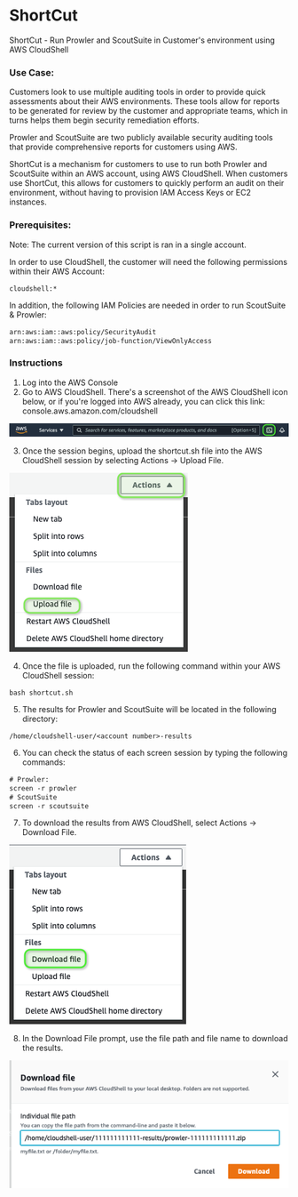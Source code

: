 # ShortCut

ShortCut - Run Prowler and ScoutSuite in Customer's environment using AWS CloudShell

### Use Case:

Customers look to use multiple auditing tools in order to provide quick assessments about their AWS environments. These tools allow for reports to be generated for review by the customer and appropriate teams, which in turns helps them begin security remediation efforts. 

Prowler and ScoutSuite are two publicly available security auditing tools that provide comprehensive reports for customers using AWS.

ShortCut is a mechanism for customers to use to run both Prowler and ScoutSuite within an AWS account, using AWS CloudShell. When customers use ShortCut, this allows for customers to quickly perform an audit on their environment, without having to provision IAM Access Keys or EC2 instances. 

### Prerequisites:

Note: The current version of this script is ran in a single account.

In order to use CloudShell, the customer will need the following permissions within their AWS Account:
```
cloudshell:*
```

In addition, the following IAM Policies are needed in order to run ScoutSuite & Prowler:
```
arn:aws:iam::aws:policy/SecurityAudit
arn:aws:iam::aws:policy/job-function/ViewOnlyAccess
```

### Instructions
1. Log into the AWS Console
2. Go to AWS CloudShell. There's a screenshot of the AWS CloudShell icon below, or if you're logged into AWS already, you can click this link: console.aws.amazon.com/cloudshell

![Alt text](screenshots/cloudshell_icon.png)

3. Once the session begins, upload the shortcut.sh file into the AWS CloudShell session by selecting Actions -> Upload File.

![Alt text](screenshots/action_upload_icon.png)

4. Once the file is uploaded, run the following command within your AWS CloudShell session:
```
bash shortcut.sh
```
5. The results for Prowler and ScoutSuite will be located in the following directory:
```
/home/cloudshell-user/<account number>-results
```
6. You can check the status of each screen session by typing the following commands:
```
# Prowler:
screen -r prowler
# ScoutSuite
screen -r scoutsuite
```
7. To download the results from AWS CloudShell, select Actions -> Download File.

![Alt text](screenshots/action_download_icon.png)

8. In the Download File prompt, use the file path and file name to download the results.

![Alt text](screenshots/download_prompt.png)